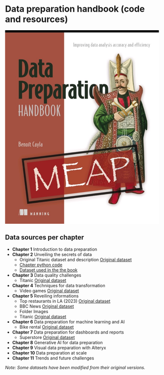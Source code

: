 # Data preparation handbook (code and resources)
[![](img/Cover-book-MEAP.jpg)](https://mng.bz/1XaR)

## Data sources per chapter
* **Chapter 1** Introduction to data preparation
* **Chapter 2** Unveiling the secrets of data
	* Original Titanic dataset and description [Original dataset](https://www.kaggle.com/competitions/titanic)
	* [Chapter python code](./code/chapter%202/)
	* [Dataset used in the the book](./data/titanic/)
*  **Chapter 3** Data quality challenges
	* Titanic [Original dataset](https://www.kaggle.com/competitions/titanic)
* **Chapter 4** Techniques for data transformation
	* Video games [Original dataset](https://www.kaggle.com/datasets/mohamedtarek01234/steam-games-reviews-and-rankings)
* **Chapter 5** Reveiling informations
	* Top restaurants in LA (2023) [Original dataset](https://www.kaggle.com/datasets/lorentzyeung/top-240-recommended-restaurants-in-la-2023)
	* BBC News [Original dataset](https://www.kaggle.com/datasets/gpreda/bbc-news)
	* Folder Images
	* Titanic [Original dataset](https://www.kaggle.com/competitions/titanic)
* **Chapter 6** Data preparation for machine learning and AI
	* Bike rental [Original dataset](https://www.kaggle.com/competitions/bike-sharing-demand/data)
* **Chapter 7** Data preparation for dashboards and reports
	* Superstore [Original dataset](https://www.kaggle.com/datasets/vivek468/superstore-dataset-final)
* **Chapter 8** Generative AI for data preparation
* **Chapter 9** Visual data preparation with Alteryx
* **Chapter 10** Data preparation at scale
* **Chapter 11** Trends and future challenges

*Note: Some datasets have been modified from their original versions.*
